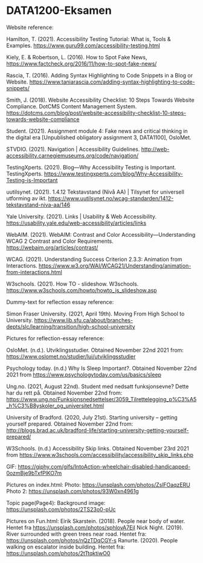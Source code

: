 # DATA1200-Eksamen

Website reference:

Hamilton, T. (2021). Accessibility Testing Tutorial: What is, Tools & Examples. https://www.guru99.com/accessibility-testing.html

Kiely, E. & Robertson, L. (2016). How to Spot Fake News,
https://www.factcheck.org/2016/11/how-to-spot-fake-news/

Rascia, T. (2016). Adding Syntax Highlighting to Code Snippets in a Blog or Website. https://www.taniarascia.com/adding-syntax-highlighting-to-code-snippets/



Smith, J. (2018). Website Accessibility Checklist: 10 Steps Towards Website Compliance. DotCMS Content Management System. https://dotcms.com/blog/post/website-accessibility-checklist-10-steps-towards-website-compliance

Student. (2021). Assignment module 4: Fake news and critical thinking in the digital era [Unpublished obligatory assignment 3, DATA1100], OsloMet.

STVDIO. (2021). Navigation | Accessibility Guidelines. http://web-accessibility.carnegiemuseums.org/code/navigation/




TestingXperts. (2021). Blog—Why Accessibility Testing is Important. TestingXperts. https://www.testingxperts.com/blog/Why-Accessibility-Testing-is-Important

uutilsynet. (2021). 1.4.12 Tekstavstand (Nivå AA) | Tilsynet for universell utforming av ikt. https://www.uutilsynet.no/wcag-standarden/1412-tekstavstand-niva-aa/146

Yale University. (2021). Links | Usability & Web Accessibility. https://usability.yale.edu/web-accessibility/articles/links

WebAIM. (2021). WebAIM: Contrast and Color Accessibility—Understanding WCAG 2 Contrast and Color Requirements. https://webaim.org/articles/contrast/



WCAG. (2021). Understanding Success Criterion 2.3.3: Animation from Interactions. https://www.w3.org/WAI/WCAG21/Understanding/animation-from-interactions.html

W3schools. (2021). How TO - slideshow. W3schools. https://www.w3schools.com/howto/howto_js_slideshow.asp



Dummy-text for reflection essay reference:

Simon Fraser University. (2021, April 19th). Moving From High School to University. 
https://www.lib.sfu.ca/about/branches-depts/slc/learning/transition/high-school-university


Pictures for reflection-essay reference:

OsloMet. (n.d.). Utviklingsstudier. Obtained November 22nd 2021 from: 
https://www.oslomet.no/studier/lui/utviklingsstudier

Psychology today. (n.d.) Why Is Sleep Important?. Obtained November 22nd 2021 from https://www.psychologytoday.com/us/basics/sleep

Ung.no. (2021, August 22nd). Student med nedsatt funksjonsevne? Dette har du rett på. Obtained November 22nd from: 
https://www.ung.no/Funksjonsnedsettelser/3059_Tilrettelegging_p%C3%A5_h%C3%B8yskoler_og_universitet.html

University of Bradford. (2020, July 21st). Starting university – getting yourself prepared. Obtained November 22nd from:
http://blogs.brad.ac.uk/bradford-life/starting-university-getting-yourself-prepared/ 

W3Schools. (n.d.) Accessibility Skip links. Obtained November 23rd 2021 from https://www.w3schools.com/accessibility/accessibility_skip_links.php 

GIF:
https://giphy.com/gifs/IntoAction-wheelchair-disabled-handicapped-0ozmBje9bTxfPlKO7m 


Pictures on index.html:
Photo: https://unsplash.com/photos/ZslFOaqzERU
Photo 2: https://unsplash.com/photos/93W0xn4961g


Topic page(Page4):
Background image: https://unsplash.com/photos/2TS23o0-pUc

Pictures on Fun.html: 
Eirik Skarstein. (2018). People near body of water. Hentet fra https://unsplash.com/photos/sphlovA7EjI
Nick Night. (2019). River surrounded with green trees near road. Hentet fra: https://unsplash.com/photos/nQzTDqCGY-s
Ranurte. (2020). People walking on escalator inside building. Hentet fra: https://unsplash.com/photos/2tTtqktiwO0

